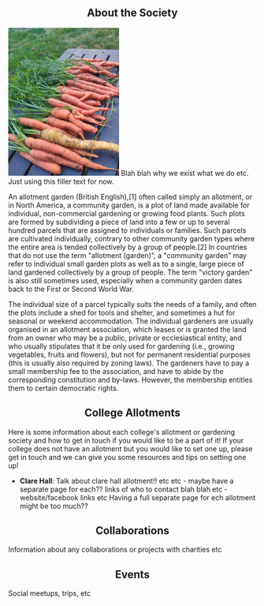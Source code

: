
## <center>About the Society</center>
<img src="/IMG_20210905_190139.jpg" width="225" class="left-img"/>
Blah blah why we exist what we do etc. Just using this filler text for now.

An allotment garden (British English),[1] often called simply an allotment, or in North America, a community garden, is a plot of land made available for individual, non-commercial gardening or growing food plants. Such plots are formed by subdividing a piece of land into a few or up to several hundred parcels that are assigned to individuals or families. Such parcels are cultivated individually, contrary to other community garden types where the entire area is tended collectively by a group of people.[2] In countries that do not use the term "allotment (garden)", a "community garden" may refer to individual small garden plots as well as to a single, large piece of land gardened collectively by a group of people. The term "victory garden" is also still sometimes used, especially when a community garden dates back to the First or Second World War.

The individual size of a parcel typically suits the needs of a family, and often the plots include a shed for tools and shelter, and sometimes a hut for seasonal or weekend accommodation. The individual gardeners are usually organised in an allotment association, which leases or is granted the land from an owner who may be a public, private or ecclesiastical entity, and who usually stipulates that it be only used for gardening (i.e., growing vegetables, fruits and flowers), but not for permanent residential purposes (this is usually also required by zoning laws). The gardeners have to pay a small membership fee to the association, and have to abide by the corresponding constitution and by-laws. However, the membership entitles them to certain democratic rights.

## <center>College Allotments</center>
Here is some information about each college's allotment or gardening society and how to get in touch if you would like to be a part of it! If your college does not have an allotment but you would like to set one up, please get in touch and we can give you some resources and tips on setting one up!
- <b>Clare Hall</b>: Talk about clare hall allotment!! etc etc - maybe have a separate page for each?? links of who to contact blah blah etc - website/facebook links etc
Having a full separate page for ech allotment might be too much??

## <center>Collaborations</center>
Information about any collaborations or projects with charities etc 

## <center>Events</center>
Social meetups, trips, etc
